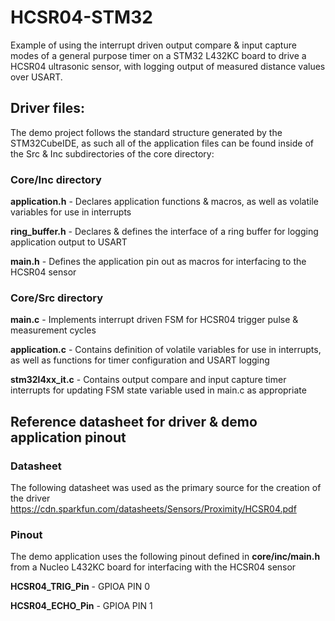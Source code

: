 # HCSR04-STM32
Example of using the interrupt driven output compare &amp; input capture modes of a general purpose timer on a STM32 L432KC board to drive a HCSR04 ultrasonic sensor,
with logging output of measured distance values over USART.


## Driver files:
The demo project follows the standard structure generated by the STM32CubeIDE,
as such all of the application files can be found inside of the Src & Inc subdirectories of the core directory:
### Core/Inc directory
**application.h** - Declares application functions & macros, as well as volatile variables for use in interrupts

**ring_buffer.h** - Declares & defines the interface of a ring buffer for logging application output to USART

**main.h** - Defines the application pin out as macros for interfacing to the HCSR04 sensor

### Core/Src directory
**main.c** - Implements interrupt driven FSM for HCSR04 trigger pulse & measurement cycles

**application.c** - Contains definition of volatile variables for use in interrupts, as well as functions for timer configuration and USART logging

**stm32l4xx_it.c** - Contains output compare and input capture timer interrupts for updating FSM state variable used in main.c as appropriate

## Reference datasheet for driver & demo application pinout

### Datasheet
The following datasheet was used as the primary source for the creation of the driver
https://cdn.sparkfun.com/datasheets/Sensors/Proximity/HCSR04.pdf

### Pinout
The demo application uses the following pinout defined in **core/inc/main.h** from a Nucleo L432KC board for interfacing with the HCSR04 sensor

**HCSR04_TRIG_Pin** - GPIOA PIN 0

**HCSR04_ECHO_Pin** - GPIOA PIN 1
